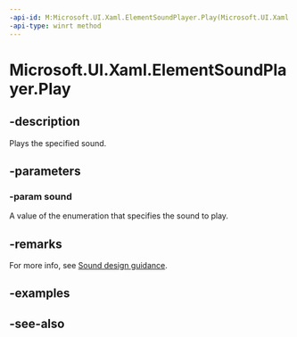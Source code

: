 ```yaml
---
-api-id: M:Microsoft.UI.Xaml.ElementSoundPlayer.Play(Microsoft.UI.Xaml.ElementSoundKind)
-api-type: winrt method
---
```


<!-- Method syntax
public void Play(Windows.UI.Xaml.ElementSoundKind sound)
-->

# Microsoft.UI.Xaml.ElementSoundPlayer.Play

## -description
Plays the specified sound.

## -parameters
### -param sound
A value of the enumeration that specifies the sound to play.

## -remarks
For more info, see [Sound design guidance](/windows/apps/design/style/sound).

## -examples

## -see-also

